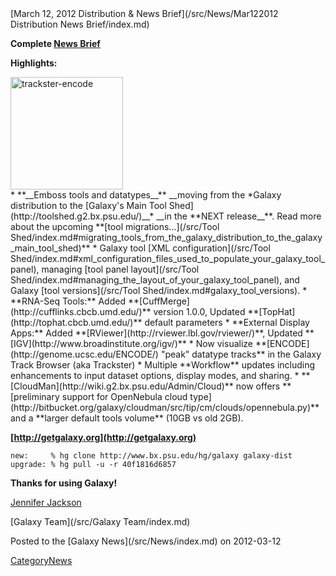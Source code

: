<div class='newsItemHeader'>[March 12, 2012 Distribution & News Brief](/src/News/Mar122012 Distribution News Brief/index.md)</div>


**Complete [News Brief](/src/DevNewsBriefs/2012_03_12/index.md)**

**Highlights:**
<div class='right'><a href='/src/Learn/Visualization/index.md'><img src="/src/Images/NewsGraphics/2012_03_12_trackster-encode.png" alt="trackster-encode" width="180px" /></a></div>
* **__Emboss tools and datatypes__** __moving from the *Galaxy distribution to the [Galaxy's Main Tool Shed](http://toolshed.g2.bx.psu.edu/)__* __in the **NEXT release__**. Read more about the upcoming **[tool migrations...](/src/Tool Shed/index.md#migrating_tools_from_the_galaxy_distribution_to_the_galaxy_main_tool_shed)**
* Galaxy tool [XML configuration](/src/Tool Shed/index.md#xml_configuration_files_used_to_populate_your_galaxy_tool_panel), managing [tool panel layout](/src/Tool Shed/index.md#managing_the_layout_of_your_galaxy_tool_panel), and Galaxy [tool versions](/src/Tool Shed/index.md#galaxy_tool_versions).
* **RNA-Seq Tools:** Added **[CuffMerge](http://cufflinks.cbcb.umd.edu/)** version 1.0.0, Updated **[TopHat](http://tophat.cbcb.umd.edu/)** default parameters
* **External Display Apps:** Added **[RViewer](http://rviewer.lbl.gov/rviewer/)**, Updated **[IGV](http://www.broadinstitute.org/igv/)**
* Now visualize **[ENCODE](http://genome.ucsc.edu/ENCODE/) "peak" datatype tracks** in the Galaxy Track Browser (aka Trackster)
* Multiple **Workflow** updates including enhancements to input dataset options, display modes, and sharing.
* **[CloudMan](http://wiki.g2.bx.psu.edu/Admin/Cloud)** now offers **[preliminary support for OpenNebula cloud type](http://bitbucket.org/galaxy/cloudman/src/tip/cm/clouds/opennebula.py)** and a **larger default tools volume** (10GB vs old 2GB).

**[http://getgalaxy.org](http://getgalaxy.org)**
```
new:     % hg clone http://www.bx.psu.edu/hg/galaxy galaxy-dist
upgrade: % hg pull -u -r 40f1816d6857
```



**Thanks for using Galaxy!**

[Jennifer Jackson](/src/JenniferJackson/index.md)

[Galaxy Team](/src/Galaxy Team/index.md)

<div class='newsItemFooter'>Posted to the [Galaxy News](/src/News/index.md) on 2012-03-12</div>

[CategoryNews](/src/CategoryNews/index.md)
